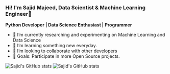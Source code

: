 ### Hi! I'm Sajid Majeed, Data Scientist & Machine Learning Engineer👋 
**Python Developer | Data Science Enthusiast | Programmer**



<!--
**SajidMajeed92/SajidMajeed92** is a ✨ _special_ ✨ repository because its `README.md` (this file) appears on your GitHub profile.

Here are some ideas to get you started:
-->
- 🔭  I’m currently researching and experimenting on Machine Learning and Data Science 
- 🌱 I’m learning something new everyday.
- 👯 I’m looking to collaborate with other developers
- 🙌 Goals: Participate in more Open Source projects.

 <!--
- 📫 How to reach me:

- 😄 Pronouns: ...
- ⚡ Fun fact: ...
-->
![Sajid's GitHub stats](https://github-readme-stats.vercel.app/api?username=sajidmajeed92&show_icons=true&theme=radical)
![Sajid's GitHub stats](https://github-readme-stats.vercel.app/api?username=sajidmajeed92&show_icons=true&theme=transparent)
 
 
